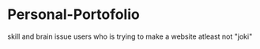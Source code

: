 # Personal-Portofolio
skill and brain issue users who is trying to make a website atleast not "joki" 
